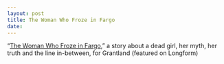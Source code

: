 ```yaml
---
layout: post
title: The Woman Who Froze in Fargo
date:
---
```


“[The Woman Who Froze in Fargo](http://grantland.com/features/kumiko-the-treasure-hunter-fargo/),” a story about a dead girl, her myth, her truth and the line in-between, for Grantland (featured on Longform)
